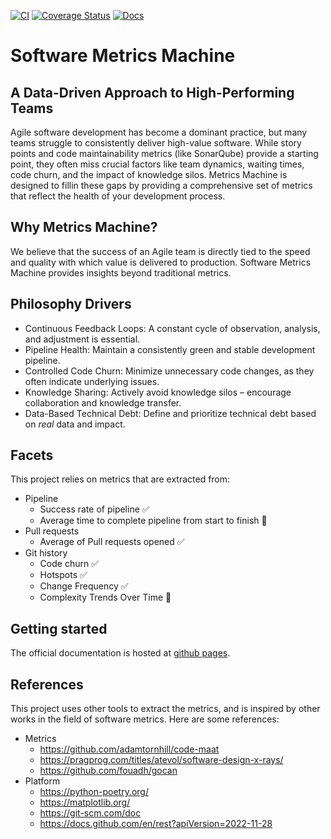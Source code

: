 [![CI](https://github.com/marabesi/software-metrics-machine/actions/workflows/ci.yml/badge.svg)](https://github.com/marabesi/software-metrics-machine/actions/workflows/ci.yml)
[![Coverage Status](https://coveralls.io/repos/github/marabesi/software-metrics-machine/badge.svg?branch=main)](https://coveralls.io/github/marabesi/software-metrics-machine?branch=main)
[![Docs](https://github.com/marabesi/software-metrics-machine/actions/workflows/static.yml/badge.svg)](https://github.com/marabesi/software-metrics-machine/actions/workflows/static.yml)

# Software Metrics Machine

## A Data-Driven Approach to High-Performing Teams

Agile software development has become a dominant practice, but many teams struggle to consistently deliver high-value
software. While story points and code maintainability metrics (like SonarQube) provide a starting point, they often
miss crucial factors like team dynamics, waiting times, code churn, and the impact of knowledge silos. Metrics Machine
is designed to fillin these gaps by providing a comprehensive set of metrics that reflect the health of your development
process.

## Why Metrics Machine?

We believe that the success of an Agile team is directly tied to the speed and quality with which value is delivered to
production. Software Metrics Machine provides insights beyond traditional metrics.

## Philosophy Drivers

* Continuous Feedback Loops: A constant cycle of observation, analysis, and adjustment is essential.
* Pipeline Health: Maintain a consistently green and stable development pipeline.
* Controlled Code Churn: Minimize unnecessary code changes, as they often indicate underlying issues.
* Knowledge Sharing: Actively avoid knowledge silos – encourage collaboration and knowledge transfer.
* Data-Based Technical Debt: Define and prioritize technical debt based on *real* data and impact.

## Facets

This project relies on metrics that are extracted from:

* Pipeline
  * Success rate of pipeline ✅
  * Average time to complete pipeline from start to finish 🚧
* Pull requests
  * Average of Pull requests opened ✅
* Git history
  * Code churn  ✅
  * Hotspots  ✅
  * Change Frequency ✅
  * Complexity Trends Over Time 🚧

## Getting started

The official documentation is hosted at [github pages](https://marabesi.github.io/software-metrics-machine/getting-started.html).

## References

This project uses other tools to extract the metrics, and is inspired by other works in the field of software metrics.
Here are some references:

* Metrics
  * <https://github.com/adamtornhill/code-maat>
  * <https://pragprog.com/titles/atevol/software-design-x-rays/>
  * <https://github.com/fouadh/gocan>
* Platform
  * <https://python-poetry.org/>
  * <https://matplotlib.org/>
  * <https://git-scm.com/doc>
  * <https://docs.github.com/en/rest?apiVersion=2022-11-28>
